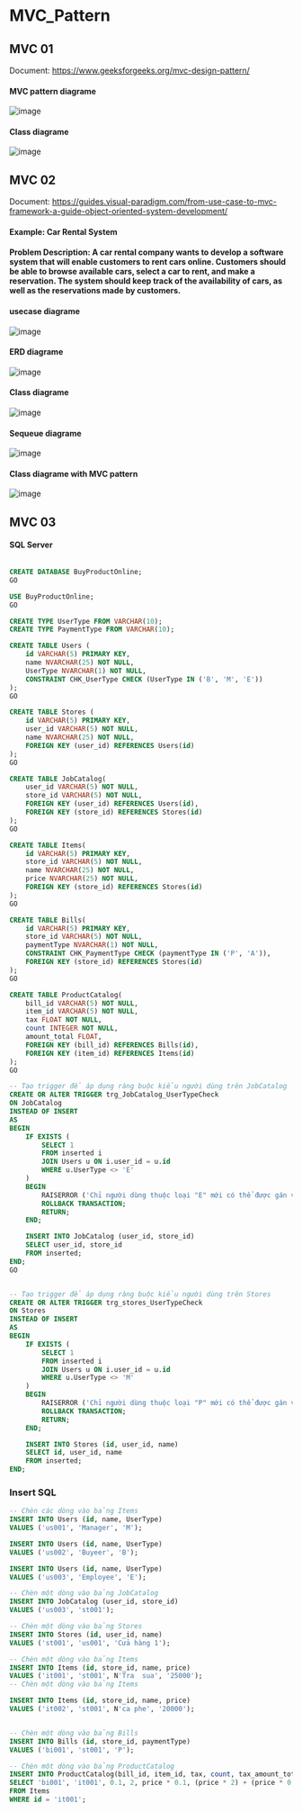 # MVC_Pattern

<h2>MVC 01</h2>


Document: https://www.geeksforgeeks.org/mvc-design-pattern/


<h4>MVC pattern diagrame</h4>


![image](https://github.com/Vokhanh12/MVC_Pattern/assets/36543564/0a9003de-1b2a-42fb-a4c8-fa8769fbaec4)


<h4>Class diagrame</h4>


![image](https://github.com/Vokhanh12/MVC_Pattern/assets/36543564/c9dadf13-b27e-48fc-a89e-6a333f319d8d)


<h2>MVC 02</h2>


Document: https://guides.visual-paradigm.com/from-use-case-to-mvc-framework-a-guide-object-oriented-system-development/

<h4>Example: Car Rental System</h4>


<h4>Problem Description: A car rental company wants to develop a software system that will enable customers to rent cars online. Customers should be able to browse available cars, select a car to rent, and make a reservation. The system should keep track of the availability of cars, as well as the reservations made by customers.</h4>


<h4>usecase diagrame</h4>


![image](https://github.com/Vokhanh12/MVC_Pattern/assets/36543564/b26a4688-6b1f-43c6-b781-65b06db892b2)


<h4>ERD diagrame</h4>


![image](https://github.com/Vokhanh12/MVC_Pattern/assets/36543564/55364a5f-c810-481c-8ff8-a5f2476a8284)


<h4>Class diagrame</h4>


![image](https://github.com/Vokhanh12/MVC_Pattern/assets/36543564/60193546-a18b-4e26-9923-3d1d300446ef)


<h4>Sequeue diagrame</h4>


![image](https://github.com/Vokhanh12/MVC_Pattern/assets/36543564/6904056f-0a0a-49fc-bb91-86b55a388de8)


<h4>Class diagrame with MVC pattern</h4>


![image](https://github.com/Vokhanh12/MVC_Pattern/assets/36543564/dc09b2f1-0752-4a01-99be-a4aebdc20250)


<h2>MVC 03</h2>


<h4>SQL Server</h4>


```sql

CREATE DATABASE BuyProductOnline;
GO

USE BuyProductOnline;
GO

CREATE TYPE UserType FROM VARCHAR(10);
CREATE TYPE PaymentType FROM VARCHAR(10);

CREATE TABLE Users (
    id VARCHAR(5) PRIMARY KEY,
    name NVARCHAR(25) NOT NULL,
    UserType NVARCHAR(1) NOT NULL,
    CONSTRAINT CHK_UserType CHECK (UserType IN ('B', 'M', 'E'))
);
GO

CREATE TABLE Stores (
    id VARCHAR(5) PRIMARY KEY,
    user_id VARCHAR(5) NOT NULL,
    name NVARCHAR(25) NOT NULL,
    FOREIGN KEY (user_id) REFERENCES Users(id)
);
GO

CREATE TABLE JobCatalog(
    user_id VARCHAR(5) NOT NULL,  
    store_id VARCHAR(5) NOT NULL,
    FOREIGN KEY (user_id) REFERENCES Users(id),
    FOREIGN KEY (store_id) REFERENCES Stores(id)
);
GO

CREATE TABLE Items(
    id VARCHAR(5) PRIMARY KEY,
    store_id VARCHAR(5) NOT NULL,
    name NVARCHAR(25) NOT NULL,
    price NVARCHAR(25) NOT NULL,
    FOREIGN KEY (store_id) REFERENCES Stores(id)
);
GO

CREATE TABLE Bills(
    id VARCHAR(5) PRIMARY KEY,
    store_id VARCHAR(5) NOT NULL,
    paymentType NVARCHAR(1) NOT NULL,
    CONSTRAINT CHK_PaymentType CHECK (paymentType IN ('P', 'A')),
    FOREIGN KEY (store_id) REFERENCES Stores(id)
);
GO

CREATE TABLE ProductCatalog(
    bill_id VARCHAR(5) NOT NULL,
    item_id VARCHAR(5) NOT NULL,
    tax FLOAT NOT NULL,
    count INTEGER NOT NULL,
    amount_total FLOAT,
    FOREIGN KEY (bill_id) REFERENCES Bills(id),
    FOREIGN KEY (item_id) REFERENCES Items(id)
);
GO

-- Tạo trigger để áp dụng ràng buộc kiểu người dùng trên JobCatalog
CREATE OR ALTER TRIGGER trg_JobCatalog_UserTypeCheck
ON JobCatalog
INSTEAD OF INSERT
AS
BEGIN
    IF EXISTS (
        SELECT 1
        FROM inserted i
        JOIN Users u ON i.user_id = u.id
        WHERE u.UserType <> 'E'
    )
    BEGIN
        RAISERROR ('Chỉ người dùng thuộc loại "E" mới có thể được gán vào công việc.', 16, 1);
        ROLLBACK TRANSACTION;
        RETURN;
    END;

    INSERT INTO JobCatalog (user_id, store_id)
    SELECT user_id, store_id
    FROM inserted;
END;
GO


-- Tạo trigger để áp dụng ràng buộc kiểu người dùng trên Stores
CREATE OR ALTER TRIGGER trg_stores_UserTypeCheck
ON Stores
INSTEAD OF INSERT
AS
BEGIN
    IF EXISTS (
        SELECT 1
        FROM inserted i
        JOIN Users u ON i.user_id = u.id
        WHERE u.UserType <> 'M'
    )
    BEGIN
        RAISERROR ('Chỉ người dùng thuộc loại "P" mới có thể được gán vào công việc.', 16, 1);
        ROLLBACK TRANSACTION;
        RETURN;
    END;

    INSERT INTO Stores (id, user_id, name)
    SELECT id, user_id, name
    FROM inserted;
END;

```


<h3>Insert SQL</h3>


```sql
-- Chèn các dòng vào bảng Items 
INSERT INTO Users (id, name, UserType)
VALUES ('us001', 'Manager', 'M');

INSERT INTO Users (id, name, UserType)
VALUES ('us002', 'Buyeer', 'B');

INSERT INTO Users (id, name, UserType)
VALUES ('us003', 'Employee', 'E');

-- Chèn một dòng vào bảng JobCatalog
INSERT INTO JobCatalog (user_id, store_id)
VALUES ('us003', 'st001');

-- Chèn một dòng vào bảng Stores
INSERT INTO Stores (id, user_id, name)
VALUES ('st001', 'us001', 'Cửa hàng 1');

-- Chèn một dòng vào bảng Items
INSERT INTO Items (id, store_id, name, price)
VALUES ('it001', 'st001', N'Tra  sua', '25000'); 
-- Chèn một dòng vào bảng Items

INSERT INTO Items (id, store_id, name, price)
VALUES ('it002', 'st001', N'ca phe', '20000'); 


-- Chèn một dòng vào bảng Bills
INSERT INTO Bills (id, store_id, paymentType)
VALUES ('bi001', 'st001', 'P');

-- Chèn một dòng vào bảng ProductCatalog
INSERT INTO ProductCatalog(bill_id, item_id, tax, count, tax_amount_total, amount_total)
SELECT 'bi001', 'it001', 0.1, 2, price * 0.1, (price * 2) + (price * 0.1)
FROM Items
WHERE id = 'it001'; 

```







